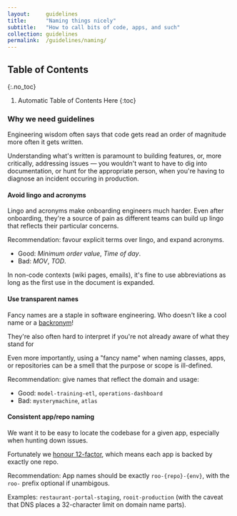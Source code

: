 ```yaml
---
layout:     guidelines
title:      "Naming things nicely"
subtitle:   "How to call bits of code, apps, and such"
collection: guidelines
permalink:  /guidelines/naming/
---
```


## Table of Contents
{:.no_toc}

1. Automatic Table of Contents Here
{:toc}

### Why we need guidelines

Engineering wisdom often says that code gets read an order of magnitude more
often it gets written.

Understanding what's written is paramount to building features, or, more
critically, addressing issues — you wouldn't want to have to dig into
documentation, or hunt for the appropriate person, when you're having to
diagnose an incident occuring in production.


#### Avoid lingo and acronyms

Lingo and acronyms make onboarding engineers much harder. Even after onboarding,
they're a source of pain as different teams can build up lingo that reflects
their particular concerns.

Recommendation: favour explicit terms over lingo, and expand acronyms.

- Good: _Minimum order value_, _Time of day_.
- Bad: _MOV_, _TOD_.

In non-code contexts (wiki pages, emails), it's fine to use abbreviations as
long as the first use in the document is expanded.
  

#### Use transparent names

Fancy names are a staple in software engineering. Who doesn't like a cool name
or a [backronym](https://en.wikipedia.org/wiki/Backronym)!

They're also often hard to interpret if you're not already aware of what they
stand for

Even more importantly, using a "fancy name" when naming classes, apps, or
repositories can be a smell that the purpose or scope is ill-defined.

Recommendation: give names that reflect the domain and usage:

- Good: `model-training-etl`, `operations-dashboard`
- Bad: `mysterymachine`, `atlas`


#### Consistent app/repo naming

We want it to be easy to locate the codebase for a given app, especially when
hunting down issues.

Fortunately we [honour 12-factor](https://12factor.net/codebase), which means
each app is backed by exactly one repo.

Recommendation: App names should be exactly `roo-{repo}-{env}`, with the `roo-`
prefix optional if unambigous. 

Examples: `restaurant-portal-staging`, `rooit-production` (with the caveat that
DNS places a 32-character limit on domain name parts).




